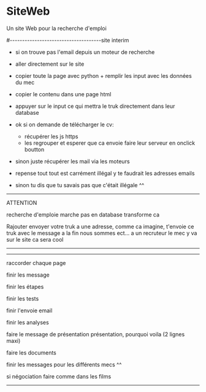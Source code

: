 # SiteWeb

Un site Web pour la recherche d'emploi

#-------------------------------------site interim

- si on trouve pas l'email depuis un moteur de recherche 

- aller directement sur le site

- copier toute la page avec python + remplir les input avec les données du mec

- copier le contenu dans une page html

- appuyer sur le input ce qui mettra le truk directement dans leur database

- ok si on demande de télécharger le cv:

  - récupérer les js https 
  - les regrouper et esperer que ca envoie faire leur serveur en onclick boutton
  
- sinon juste récupérer les mail via les moteurs

- repense tout tout est carrément illégal y te faudrait les adresses emails

- sinon tu dis que tu savais pas que c'était illégale ^^




--------------------------------------------------

ATTENTION 

recherche d'emploie marche pas en database transforme ca

Rajouter envoyer votre truk a une adresse, comme ca imagine, t'envoie ce truk avec le message a la fin nous sommes ect...
a un recruteur le mec y va sur le site ca sera cool

-------------------------------------------------



-------------------------------------------------------------------------------------------------------------------------------

raccorder chaque page

finir les message

finir les étapes

finir les tests

finir l'envoie email

finir les analyses

faire le message de présentation présentation, pourquoi voila (2 lignes maxi)

faire les documents

finir les messages pour les différents mecs ^^

si négociation faire comme dans les films

-------------------------------------------------------------------------------------------------------------------------------




